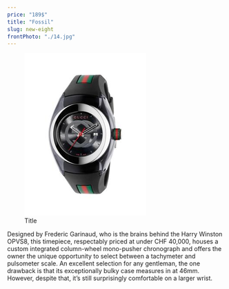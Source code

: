 ```yaml
---
price: "189$"
title: "Fossil"
slug: new-eight
frontPhoto: "./14.jpg"
---
```


<!-- markdownlint-disable MD033 -->


<figure class="figure">
    <img src="./14.jpg" alt="Title"/>
    <figcaption class="figure__caption">Title</figcaption>
</figure>

Designed by Frederic Garinaud, who is the brains behind the Harry Winston OPVS8, this timepiece, respectably priced at under CHF 40,000, houses a custom integrated column-wheel mono-pusher chronograph and offers the owner the unique opportunity to select between a tachymeter and pulsometer scale. An excellent selection for any gentleman, the one drawback is that its exceptionally bulky case measures in at 46mm. However, despite that, it’s still surprisingly comfortable on a larger wrist.